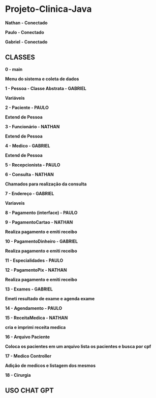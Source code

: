 # Projeto-Clinica-Java

<b>

<p>Nathan - Conectado <p>

<p>Paulo - Conectado<p>

<p>Gabriel - Conectado<p>


## CLASSES

0 - main <br>
<p>Menu do sistema e coleta de dados</p>

1 - Pessoa - Classe Abstrata - GABRIEL<br>
<p>Variáveis</p>

2 - Paciente - PAULO<br>
<p>Extend de Pessoa</p>

3 - Funcionário - NATHAN<br>
<p>Extend de Pessoa</p>

4 - Medico - GABRIEL<br>  
<p>Extend de Pessoa</p>

5 - Recepcionista - PAULO<br>

6 - Consulta - NATHAN<br>
<p>Chamados para realização da consulta</p>

7 - Endereço - GABRIEL<br>
<p>Variaveis</p>

8 - Pagamento (interface) - PAULO<br>

9 - PagamentoCartao - NATHAN<br>      
<p>Realiza pagamento e emiti receibo</p>

10 - PagamentoDinheiro - GABRIEL<br>
<p>Realiza pagamento e emiti receibo</p>

11 - Especialidades - PAULO<br>

12 - PagamentoPix - NATHAN<br>
<p>Realiza pagamento e emiti receibo</p>

13 - Exames - GABRIEL<br>
<p>Emeti resultado de exame e agenda exame</p>

14 - Agendamento - PAULO<br>

15 - ReceitaMedica - NATHAN<br>
<p>cria e imprimi receita medica</p>

16 - Arquivo Paciente <br>
<p>Coloca os pacientes em um arquivo lista os pacientes e busca por cpf</p>

17 - Medico Controller <br>
<p>Adição de medicos e listagem dos mesmos</p>

18 - Cirurgia <br>

## USO CHAT GPT
